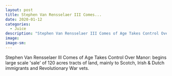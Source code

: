 ```yaml
---
layout: post
title: Stephen Van Rensselaer III Comes...
date: 2020-01-12
categories: 
  - Juice
description: "Stephen Van Rensselaer III Comes of Age Takes Control Over Manor: begins large scale 'sale' of 120 acres tracts of land, mainly to Scotch, Irish & Dutch immigrants and Revolutionary War vets."
image: 
image-sm: 
---
```

Stephen Van Rensselaer III Comes of Age Takes Control Over Manor: begins large scale 'sale' of 120 acres tracts of land, mainly to Scotch, Irish & Dutch immigrants and Revolutionary War vets.
